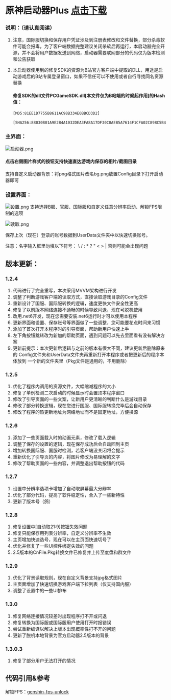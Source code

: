# 原神启动器Plus	[点击下载](https://github.com/DawnFz/Genshin-LauncherDIY/releases)

### 说明：（请认真阅读）

1. 注意，国际服切换和保存用户凭证涉及到注册表修改和文件替换，部分杀毒软件可能会报毒，为了客户端数据完整建议关闭杀软后再运行，本启动器完全开源，并不会将用户数据发送到网络，启动器需要联网部分的代码仅为版本检测和公告获取

2. 本启动器使用到的修复SDK的资源为B站官方客户端中提取的DLL，用途是启动游戏后的B站专属登录窗口，如果不信任可以不使用或者自行寻找同名资源替换
   
   #### 修复SDK的dll文件PCGameSDK.dll[本文件仅为B站端的时候起作用]的Hash值：
   
   ```html
   [MD5:81EE1D7755B8611AC98B334E0BBCD3D2]
   ```
   ```html
   [SHA256:88030B01A9E2B4A1032DEA3FA8A17DF30C8AEB5A7614F1CFA02C898C5B4371EA]
   ```
   
   

### 主界面：

![启动器.png](https://s2.loli.net/2022/01/27/UAfdun9mHgI6QNv.png)

#### 点击右侧图片样式的按钮支持快速直达游戏内保存的相片/截图目录

支持自定义启动器背景：将png格式图片改名bg.png放置Config目录下打开启动器即可

### 设置界面：
![设置.png](https://s2.loli.net/2022/01/27/ndKhve1sNT9AcwE.png)
支持选择B服、官服、国际服和自定义任意分辨率启动、解锁FPS限制的选项  

![读取.png](https://s2.loli.net/2022/01/27/BdOS3FjWKN8v9UG.png)

保存上次（现在）登录的账号数据到UserData文件夹中以快速切换账号。

注意：名字输入框里勿填以下符号：   \ / : * ? " < > |    否则可能会出现问题





## 版本更新：

### 1.2.4

1. 代码进行了完全重写，本次采用MVVM架构进行开发
2. 调整了判断游戏客户端的读取方式，直接读取游戏目录的Config文件
3. 重新设计了国服、国际服转换的逻辑，速度更快文件安全性更高
4. 修复了以前版本网络连接不通畅的时候导致闪退，现在可脱机使用
5. 改用.net6开发，现在您需要安装.net6运行时才可以使用本程序
6. 更新界面和设置、保存账号等界面做了一些调整，您可能要花点时间来习惯
7. 添加了首次打开本程序时的引导页面，帮助新用户快速上手
8. 左下角按钮跳转改为新加的帮助页面，遇到问题可以先去里面看有没有解决方案
9. 更新前提示：本次更新后逻辑与之前的版本有很大不同，建议更新后删除原来的
   Config文件夹和UserData文件夹再重新打开本程序或者把更新后的程序本体放到
   一个新的文件夹里（Pkg文件是通用的，不用删除） 
### 1.2.5

1. 优化了程序内调用的资源文件，大幅缩减程序的大小
2. 修复了单例检测二次启动的时候显示时会置顶本程序窗口
3. 修改了引导页面的一些文案，让新用户更清晰的判断什么是游戏目录
4. 修改了部分转换逻辑，现在您进行国服、国际服转换完毕后会自动保存
5. 修改了程序的热更新地址为网络地址而不是固定地址，方便换源

### 1.2.6

1. 添加了一些页面载入时的动画元素，修改了载入逻辑
2. 调整了保存的设置的逻辑，现在保存成功后会自动回到主页
3. 增加转换国际服、国服时检测，若客户端没关闭将会提示
4. 重新优化了引导页的内容，将图片修改为易理解的文字
5. 修改了帮助页面的一些内容，并调整退出帮助按钮的代码

### 1.2.7

1. 设置中分辨率选项卡增加了自动取屏幕最大分辨率
1. 优化了部分代码，提高了软件稳定性，合入了一些新特性
1. 更新了版本号（鸽）

### 1.2.8
1. 修复设置中[自动取21:9]按钮失效问题
1. 修复只能保存用列表分辨率，自定义分辨率不生效
1. 主页增加快速选号，现在可以在主页面快速切号了
1. 优化并修复了一些UI控件绑定失效的问题
1. 2.5版本的CnFile.Pkg转换文件已修复并上传至度盘和群文件

### 1.2.9
1. 优化了背景读取规则，现在自定义背景支持jpg格式图片
1. 主页面增加了快速切换游戏客户端下拉列表（仅支持国内服）
1. 调整了设置中的一些UI排布 

### 1.3.0
1. 修复网络连接情况较差时出现程序打不开或闪退
1. 修复转换为国际服或国际服用户使用打开时报错误
1. 尝试重新编译以解决上版本出现概率性打不开的问题
1. 更新了脱机本地背景为官方启动器2.5版本的背景

### 1.3.0.3
1. 修复了部分用户无法打开的情况



## 代码引用&参考

解锁FPS：[genshin-fps-unlock](https://gitee.com/Euphony_Facetious/genshin-fps-unlock)
